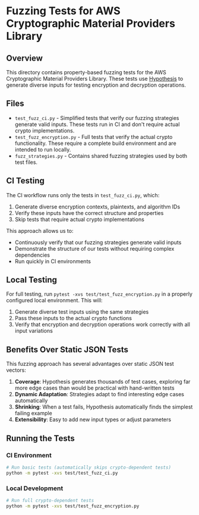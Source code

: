 # Fuzzing Tests for AWS Cryptographic Material Providers Library

## Overview

This directory contains property-based fuzzing tests for the AWS Cryptographic Material Providers Library. These tests use [Hypothesis](https://hypothesis.readthedocs.io/) to generate diverse inputs for testing encryption and decryption operations.

## Files

- `test_fuzz_ci.py` - Simplified tests that verify our fuzzing strategies generate valid inputs. These tests run in CI and don't require actual crypto implementations.
- `test_fuzz_encryption.py` - Full tests that verify the actual crypto functionality. These require a complete build environment and are intended to run locally.
- `fuzz_strategies.py` - Contains shared fuzzing strategies used by both test files.

## CI Testing

The CI workflow runs only the tests in `test_fuzz_ci.py`, which:
1. Generate diverse encryption contexts, plaintexts, and algorithm IDs
2. Verify these inputs have the correct structure and properties
3. Skip tests that require actual crypto implementations

This approach allows us to:
- Continuously verify that our fuzzing strategies generate valid inputs
- Demonstrate the structure of our tests without requiring complex dependencies
- Run quickly in CI environments

## Local Testing

For full testing, run `pytest -xvs test/test_fuzz_encryption.py` in a properly configured local environment. This will:
1. Generate diverse test inputs using the same strategies
2. Pass these inputs to the actual crypto functions
3. Verify that encryption and decryption operations work correctly with all input variations

## Benefits Over Static JSON Tests

This fuzzing approach has several advantages over static JSON test vectors:
1. **Coverage**: Hypothesis generates thousands of test cases, exploring far more edge cases than would be practical with hand-written tests
2. **Dynamic Adaptation**: Strategies adapt to find interesting edge cases automatically
3. **Shrinking**: When a test fails, Hypothesis automatically finds the simplest failing example
4. **Extensibility**: Easy to add new input types or adjust parameters

## Running the Tests

### CI Environment
```bash
# Run basic tests (automatically skips crypto-dependent tests)
python -m pytest -xvs test/test_fuzz_ci.py
```

### Local Development
```bash
# Run full crypto-dependent tests
python -m pytest -xvs test/test_fuzz_encryption.py
```
